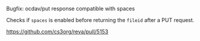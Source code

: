 Bugfix: ocdav/put response compatible with spaces

Checks if `spaces` is enabled before returning the `fileid` after a PUT request.

https://github.com/cs3org/reva/pull/5153
